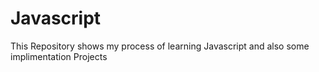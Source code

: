 # Javascript
This Repository shows my process of learning Javascript and also some implimentation  Projects

